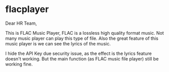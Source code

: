 ﻿# flacplayer

Dear HR Team,

This is FLAC Music Player, FLAC is a lossless high quality format music. Not many music player can play this type of file. Also the great feature of this music player is we can see the lyrics of the music.

I hide the API Key due security issue, as the effect is the lyrics feature doesn't working. But the main function (as FLAC music file player) still be working fine.
